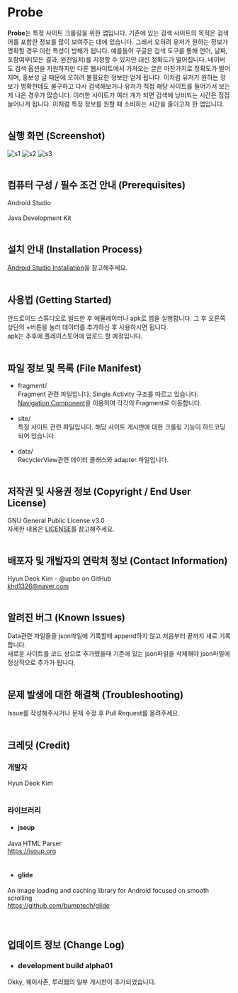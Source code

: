 # Probe
**Probe**는 특정 사이트 크롤링을 위한 앱입니다. 기존에 있는 검색 사이트의 목적은 검색어를 포함한 정보를 많이 보여주는 데에 있습니다. 그래서 오히려 유저가 원하는 정보가 명확할 경우 이런 특성이 방해가 됩니다. 예를들어 구글은 검색 도구를 통해 언어, 날짜, 포함여부(모든 결과, 완전일치)를 지정할 수 있지만 대신 정확도가 떨어집니다. 네이버도 검색 옵션을 지원하지만 다른 웹사이트에서 가져오는 글은 마찬가지로 정확도가 떨어지며, 홍보성 글 때문에 오히려 불필요한 정보만 얻게 됩니다.
이처럼 유저가 원하는 정보가 명확한데도 불구하고 다시 검색해보거나 유저가 직접 해당 사이트를 들어가서 보는게 나은 경우가 많습니다. 이러한 사이트가 여러 개가 되면 검색에 낭비되는 시간은 점점 늘어나게 됩니다. 이처럼 특정 정보를 원할 때 소비하는 시간을 줄이고자 한 앱입니다.<br><br>

## 실행 화면 (Screenshot)
![s1](./screenshots/5_mainWithData.png)
![s2](./screenshots/7_result1.png)
![s3](./screenshots/8_web1.png)<br><br>
## 컴퓨터 구성 / 필수 조건 안내 (Prerequisites) <br>
Android Studio<br><br>
Java Development Kit<br><br>
## 설치 안내 (Installation Process) <br>
[Android Studio Installation](https://developer.android.com/studio/install)을 참고해주세요.<br><br>
## 사용법 (Getting Started) <br>
안드로이드 스튜디오로 빌드한 후 에뮬레이터나 apk로 앱을 실행합니다. 그 후 오른쪽 상단의 +버튼을 눌러 데이터를 추가하신 후 사용하시면 됩니다.<br>
apk는 추후에 플레이스토어에 업로드 할 예정입니다.<br><br>
## 파일 정보 및 목록 (File Manifest) <br>
* fragment/ <br>
Fragment 관련 파일입니다. Single Activity 구조를 따르고 있습니다.<br>
[Navigation Component](https://developer.android.com/guide/navigation)을 이용하여 각각의 Fragment로 이동합니다.<br><br>
* site/<br>
특정 사이트 관련 파일입니다. 해당 사이트 게시판에 대한 크롤링 기능이 하드코딩 되어 있습니다.<br><br>
* data/<br>
RecyclerView관련 데이터 클래스와 adapter 파일입니다.<br><br>  
## 저작권 및 사용권 정보 (Copyright / End User License) <br>
GNU General Public License v3.0<br>
자세한 내용은 [LICENSE](https://github.com/Upbo/probe/blob/master/LICENSE)를 참고해주세요.<br><br>
## 배포자 및 개발자의 연락처 정보 (Contact Information) <br>
Hyun Deok Kim - @upbo on GitHub<br>
khd1326@naver.com<br><br>
## 알려진 버그 (Known Issues) <br>
Data관련 파일들을 json파일에 기록할때 append하지 않고 처음부터 끝까지 새로 기록합니다.<br>
새로운 사이트를 코드 상으로 추가했을때 기존에 있는 json파일을 삭제해야 json파일에 정상적으로 추가가 됩니다.<br><br>  
## 문제 발생에 대한 해결책 (Troubleshooting) <br>
Issue를 작성해주시거나 문제 수정 후 Pull Request를 올려주세요. <br><br>  
## 크레딧 (Credit) <br>
### 개발자 <br>
Hyun Deok Kim<br><br>
### 라이브러리 <br>
* #### jsoup <br>
Java HTML Parser<br> 
https://jsoup.org<br><br>

* #### glide <br>
An image loading and caching library for Android focused on smooth scrolling<br>
https://github.com/bumptech/glide<br><br>
<br>
## 업데이트 정보 (Change Log) <br>
* ### development build alpha01 <br>
Okky, 퀘이사존, 루리웹의 일부 게시판이 추가되었습니다. <br>  


